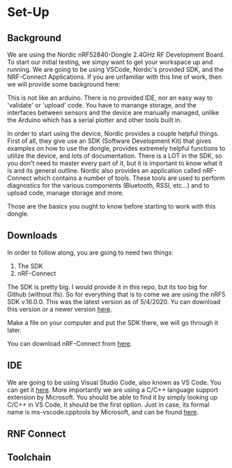 # Set-Up 
## Background
We are using the Nordic nRF52840-Dongle 2.4GHz RF Development Board. To start our initial testing, we simpy want to get your workspace up and running. We are going to be using VSCode, Nordic's provided SDK, and the NRF-Connect Applications. If you are unfamiliar with this line of work, then we will provide some background here:

This is not like an arduino. There is no provided IDE, nor an easy way to 'validate' or 'upload' code. You have to manange storage, and the interfaces between sensors and the device are manually managed, unlike the Arduino which has a serial plotter and other tools built in. 

In order to start using the device, Nordic provides a couple helpful things. 
First of all, they give use an SDK (Software Development Kit) that gives examples on how to use the dongle, provides extremely helpful functions to utilize the device, and lots of documentation. There is a LOT in the SDK, so you don't need to master every part of it, but it is important to know what it is and its general outline. 
Nordic also provides an application called nRF-Connect which contains a number of tools. These tools are used to perform diagnostics for the various components (Bluetooth, RSSI, etc...) and to upload code, manage storage and more.

Those are the basics you ought to know before starting to work with this dongle. 

## Downloads
In order to follow along, you are going to need two things:

1) The SDK
2) nRF-Connect

The SDK is pretty big. I would provide it in this repo, but its too big for Github (without lfs). So for everything that is to come we are using the nRF5 SDK v.16.0.0. This was the latest version as of 5/4/2020. Yu can download this version or a newer version [here](https://www.nordicsemi.com/Software-and-Tools/Software/nRF5-SDK).

Make a file on your computer and put the SDK there, we will go through it later.

You can download nRF-Connect from [here](https://www.nordicsemi.com/Software-and-tools/Development-Tools/nRF-Connect-for-desktop).

## IDE
We are going to be using Visual Studio Code, also known as VS Code. You can get it [here](https://code.visualstudio.com/).
More importantly we are using a C/C++ language support extension by Microsoft. You should be able to find it by simply looking up C/C++ in VS Code, It should be the first option. Just in case, its formal name is ms-vscode.cpptools by Microsoft, and can be found [here](https://marketplace.visualstudio.com/items?itemName=ms-vscode.cpptools).

## RNF Connect
## Toolchain

